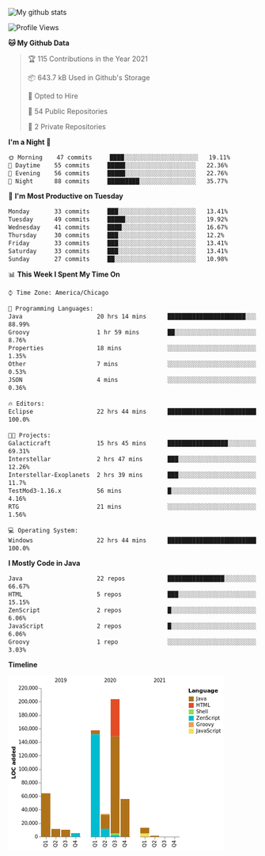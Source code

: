 ![My github stats](https://github-readme-stats.vercel.app/api?username=romvoid95&theme=gruvbox&include_all_commits=true&show_icons=true")

<!--START_SECTION:waka-->
![Profile Views](http://img.shields.io/badge/Profile%20Views-0-blue)

**🐱 My Github Data** 

> 🏆 115 Contributions in the Year 2021
 > 
> 📦 643.7 kB Used in Github's Storage 
 > 
> 💼 Opted to Hire
 > 
> 📜 54 Public Repositories 
 > 
> 🔑 2 Private Repositories  
 > 
**I'm a Night 🦉** 

```text
🌞 Morning    47 commits     ████░░░░░░░░░░░░░░░░░░░░░   19.11% 
🌆 Daytime    55 commits     █████░░░░░░░░░░░░░░░░░░░░   22.36% 
🌃 Evening    56 commits     █████░░░░░░░░░░░░░░░░░░░░   22.76% 
🌙 Night      88 commits     █████████░░░░░░░░░░░░░░░░   35.77%

```
📅 **I'm Most Productive on Tuesday** 

```text
Monday       33 commits     ███░░░░░░░░░░░░░░░░░░░░░░   13.41% 
Tuesday      49 commits     █████░░░░░░░░░░░░░░░░░░░░   19.92% 
Wednesday    41 commits     ████░░░░░░░░░░░░░░░░░░░░░   16.67% 
Thursday     30 commits     ███░░░░░░░░░░░░░░░░░░░░░░   12.2% 
Friday       33 commits     ███░░░░░░░░░░░░░░░░░░░░░░   13.41% 
Saturday     33 commits     ███░░░░░░░░░░░░░░░░░░░░░░   13.41% 
Sunday       27 commits     ██░░░░░░░░░░░░░░░░░░░░░░░   10.98%

```


📊 **This Week I Spent My Time On** 

```text
⌚︎ Time Zone: America/Chicago

💬 Programming Languages: 
Java                     20 hrs 14 mins      ██████████████████████░░░   88.99% 
Groovy                   1 hr 59 mins        ██░░░░░░░░░░░░░░░░░░░░░░░   8.76% 
Properties               18 mins             ░░░░░░░░░░░░░░░░░░░░░░░░░   1.35% 
Other                    7 mins              ░░░░░░░░░░░░░░░░░░░░░░░░░   0.53% 
JSON                     4 mins              ░░░░░░░░░░░░░░░░░░░░░░░░░   0.36%

🔥 Editors: 
Eclipse                  22 hrs 44 mins      █████████████████████████   100.0%

🐱‍💻 Projects: 
Galacticraft             15 hrs 45 mins      █████████████████░░░░░░░░   69.31% 
Interstellar             2 hrs 47 mins       ███░░░░░░░░░░░░░░░░░░░░░░   12.26% 
Interstellar-Exoplanets  2 hrs 39 mins       ███░░░░░░░░░░░░░░░░░░░░░░   11.7% 
TestMod3-1.16.x          56 mins             █░░░░░░░░░░░░░░░░░░░░░░░░   4.16% 
RTG                      21 mins             ░░░░░░░░░░░░░░░░░░░░░░░░░   1.56%

💻 Operating System: 
Windows                  22 hrs 44 mins      █████████████████████████   100.0%

```

**I Mostly Code in Java** 

```text
Java                     22 repos            ████████████████░░░░░░░░░   66.67% 
HTML                     5 repos             ███░░░░░░░░░░░░░░░░░░░░░░   15.15% 
ZenScript                2 repos             █░░░░░░░░░░░░░░░░░░░░░░░░   6.06% 
JavaScript               2 repos             █░░░░░░░░░░░░░░░░░░░░░░░░   6.06% 
Groovy                   1 repo              ░░░░░░░░░░░░░░░░░░░░░░░░░   3.03%

```


**Timeline**

![Chart not found](https://raw.githubusercontent.com/ROMVoid95/ROMVoid95/master/charts/bar_graph.png) 


<!--END_SECTION:waka-->
